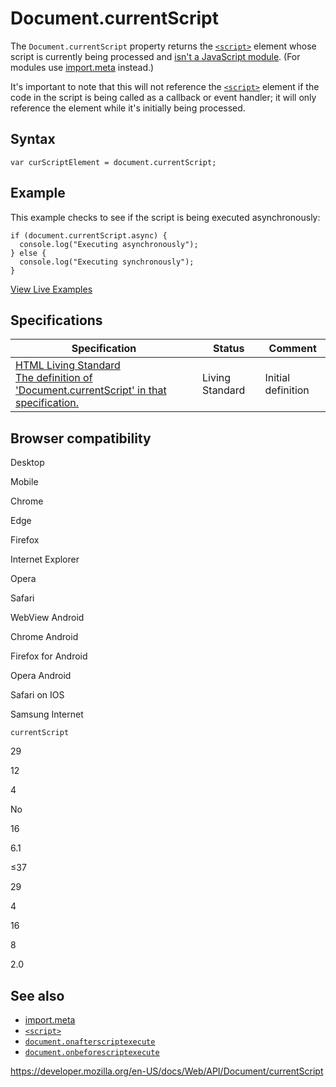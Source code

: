 # Document.currentScript

The `Document.currentScript` property returns the [`<script>`](https://developer.mozilla.org/en-US/docs/Web/HTML/Element/script) element whose script is currently being processed and [isn't a JavaScript module](https://github.com/whatwg/html/issues/997). (For modules use [import.meta](https://developer.mozilla.org/en-US/docs/Web/JavaScript/Reference/Statements/import.meta) instead.)

It's important to note that this will not reference the [`<script>`](https://developer.mozilla.org/en-US/docs/Web/HTML/Element/script) element if the code in the script is being called as a callback or event handler; it will only reference the element while it's initially being processed.

## Syntax

    var curScriptElement = document.currentScript;

## Example

This example checks to see if the script is being executed asynchronously:

    if (document.currentScript.async) {
      console.log("Executing asynchronously");
    } else {
      console.log("Executing synchronously");
    }

[View Live Examples](https://media.prod.mdn.mozit.cloud/samples/html/currentScript.html)

## Specifications

<table><thead><tr class="header"><th>Specification</th><th>Status</th><th>Comment</th></tr></thead><tbody><tr class="odd"><td><a href="https://html.spec.whatwg.org/multipage/dom.html#dom-document-currentscript">HTML Living Standard<br />
<span class="small">The definition of 'Document.currentScript' in that specification.</span></a></td><td><span class="spec-living">Living Standard</span></td><td>Initial definition</td></tr></tbody></table>

## Browser compatibility

Desktop

Mobile

Chrome

Edge

Firefox

Internet Explorer

Opera

Safari

WebView Android

Chrome Android

Firefox for Android

Opera Android

Safari on IOS

Samsung Internet

`currentScript`

29

12

4

No

16

6.1

≤37

29

4

16

8

2.0

## See also

- [import.meta](https://developer.mozilla.org/en-US/docs/Web/JavaScript/Reference/Statements/import.meta)
- [`<script>`](https://developer.mozilla.org/en-US/docs/Web/HTML/Element/script)
- [`document.onafterscriptexecute`](onafterscriptexecute)
- [`document.onbeforescriptexecute`](onbeforescriptexecute)

<a href="https://developer.mozilla.org/en-US/docs/Web/API/Document/currentScript" class="_attribution-link">https://developer.mozilla.org/en-US/docs/Web/API/Document/currentScript</a>
